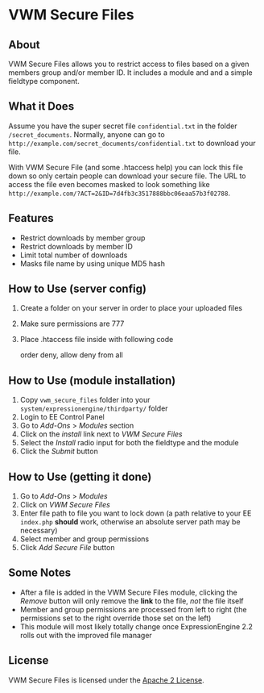 # VWM Secure Files

## About

VWM Secure Files allows you to restrict access to files based on a given members group and/or member ID. It includes a module and and a simple fieldtype component.

## What it Does

Assume you have the super secret file `confidential.txt` in the folder `/secret_documents`. Normally, anyone can go to `http://example.com/secret_documents/confidential.txt` to download your file.

With VWM Secure File (and some .htaccess help) you can lock this file down so only certain people can download your secure file. The URL to access the file even becomes masked to look something like `http://example.com/?ACT=2&ID=7d4fb3c3517888bbc06eaa57b3f02788`.

## Features

* Restrict downloads by member group
* Restrict downloads by member ID
* Limit total number of downloads
* Masks file name by using unique MD5 hash

## How to Use (server config)

1. Create a folder on your server in order to place your uploaded files
2. Make sure permissions are 777
3. Place .htaccess file inside with following code

	order deny, allow
	deny from all

## How to Use (module installation)

1. Copy `vwm_secure_files` folder into your `system/expressionengine/thirdparty/` folder
2. Login to EE Control Panel
3. Go to *Add-Ons* > *Modules* section
4. Click on the *install* link next to *VWM Secure Files*
5. Select the *Install* radio input for both the fieldtype and the module
6. Click the *Submit* button

## How to Use (getting it done)

1. Go to *Add-Ons* > *Modules*
2. Click on *VWM Secure Files*
3. Enter file path to file you want to lock down (a path relative to your EE `index.php` **should** work, otherwise an absolute server path may be necessary)
4. Select member and group permissions
5. Click *Add Secure File* button

## Some Notes

* After a file is added in the VWM Secure Files module, clicking the *Remove* button will only remove the **link** to the file, *not* the file itself
* Member and group permissions are processed from left to right (the permissions set to the right override those set on the left)
* This module will most likely totally change once ExpressionEngine 2.2 rolls out with the improved file manager

## License

VWM Secure Files is licensed under the [Apache 2 License](http://www.apache.org/licenses/LICENSE-2.0.html).